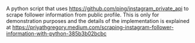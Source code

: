 A python script that uses https://github.com/ping/instagram_private_api to scrape follower information from public profile. 
This is only for demonstration purposes and the details of the implementation is explained at https://priyathgregory.medium.com/scraping-instagram-follower-information-with-python-385b3b02bcbc